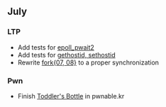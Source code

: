 ## July

### LTP

- Add tests for [epoll_pwait2](https://github.com/linux-test-project/ltp/issues/792)
- Add tests for [gethostid, sethostid](https://github.com/linux-test-project/ltp/issues/743)
- Rewrite [fork{07, 08}](https://github.com/linux-test-project/ltp/issues/774) to a proper synchronization

### Pwn

- Finish [Toddler's Bottle](http://pwnable.kr/play.php) in pwnable.kr

